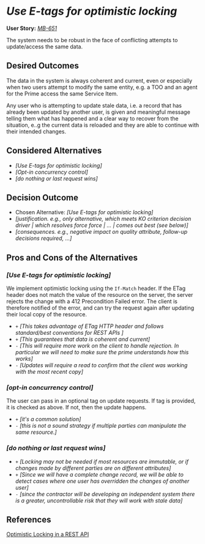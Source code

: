 # _Use E-tags for optimistic locking_

**User Story:** _[MB-651](https://dp3.atlassian.net/browse/MB-651?atlOrigin=eyJpIjoiODhkY2Y3ZTRjZGY3NDcxZjlmNTdmODZmNGUxMDZlN2UiLCJwIjoiaiJ9)_ <!-- optional -->

The system needs to be robust in the face of conflicting attempts to update/access the same data.

## Desired Outcomes

The data in the system is always coherent and current, even or especially when two users attempt to modify the same entity, e.g. a TOO and an agent for the Prime access the same Service Item.

Any user who is attempting to update stale data, i.e. a record that has already been updated by another user, is given and meaningful message telling them what has happened and a clear way to recover from the situation, e..g the current data is reloaded and they are able to continue with their intended changes.

## Considered Alternatives

- _[Use E-tags for optimistic locking]_
- _[Opt-in concurrency control]_
- _[do nothing or last request wins]_


## Decision Outcome

- Chosen Alternative: _[Use E-tags for optimistic locking]_
- _[justification. e.g., only alternative, which meets KO criterion decision driver | which resolves force force | ... | comes out best (see below)]_
- _[consequences. e.g., negative impact on quality attribute, follow-up decisions required, ...]_ <!-- optional -->

## Pros and Cons of the Alternatives <!-- optional -->

### _[Use E-tags for optimistic locking]_

We implement optimistic locking using the `If-Match` header. If the ETag header does not match the value of the resource on the server, the server rejects the change with a 412 Precondition Failed error. The client is therefore notified of the error, and can try the request again after updating their local copy of the resource.

- `+` _[This takes advantage of ETag HTTP header and follows standard/best conventions for REST APIs ]_
- `+` _[This guarantees that data is coherent and current]_
- `-` _[This will require more work on the client to handle rejection. In particular we will need to make sure the prime understands how this works]_
- `-` _[Updates will require a read to confirm that the client was working with the most recent copy]_


### _[opt-in concurrency control]_

The user can pass in an optional tag on update requests. If tag is provided, it is checked as above. If not, then the update happens.

- `+` _[it's a common solution]_
- `-` _[this is not a sound strategy if multiple parties can manipulate the same resource.]_

### _[do nothing or last request wins]_

- `+` _[Locking may not be needed if most resources are immutable, or if changes made by different parties are on different attributes]_
- `+` _[Since we will have a complete change record, we will be able to detect cases where one user has overridden the changes of another user]_
- `-` _[since the contractor will be developing an independent system there is a greater, uncontrollable risk that they will work with stale data]_

## References

[Optimistic Locking in a REST API](https://sookocheff.com/post/api/optimistic-locking-in-a-rest-api/)
